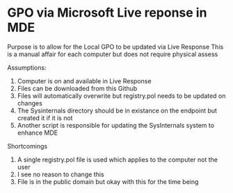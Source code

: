# GPO via Microsoft Live reponse in MDE

Purpose is to allow for the Local GPO to be updated via Live Response
This is a manual affair for each computer but does not require physical assess

Assumptions:

1.  Computer is on and available in Live Response
2.  Files can be downloaded from this Github
3.  Files will automatically overwrite but registry.pol needs to be updated on changes
4.  The Sysinternals directory should be in existance on the endpoint but created it if it is not
5.  Another script is responsible for updating the SysInternals system to enhance MDE

Shortcomings

1.  A single registry.pol file is used which applies to the computer not the user
2.  I see no reason to change this
3.  File is in the public domain but okay with this for the time being


